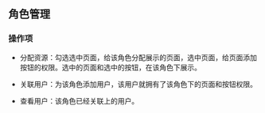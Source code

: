 ## 角色管理

### 操作项

- 分配资源：勾选选中页面，给该角色分配展示的页面，选中页面，给页面添加按钮的权限。选中的页面和选中的按钮，在该角色下展示。

- 关联用户：为该角色添加用户，该用户就拥有了该角色下的页面和按钮权限。

- 查看用户：该角色已经关联上的用户。
